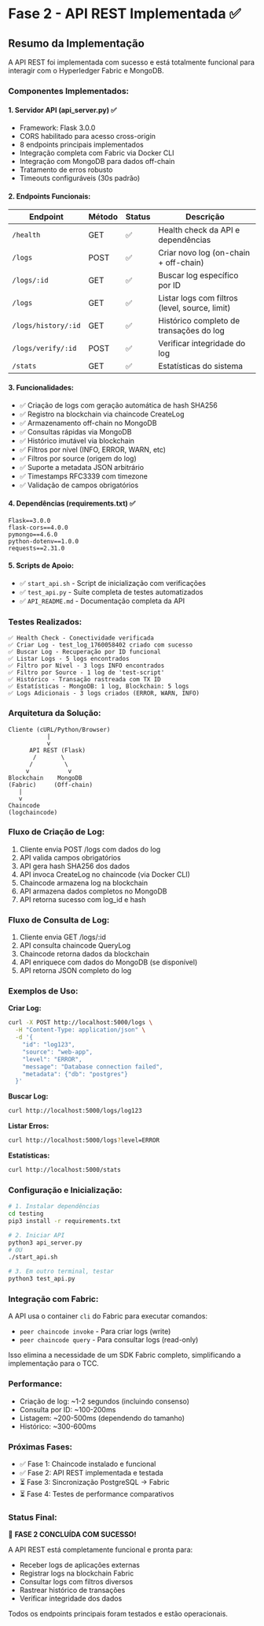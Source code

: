 # Fase 2 - API REST Implementada ✅

## Resumo da Implementação

A API REST foi implementada com sucesso e está totalmente funcional para interagir com o Hyperledger Fabric e MongoDB.

### Componentes Implementados:

#### 1. Servidor API (api_server.py) ✅
- Framework: Flask 3.0.0
- CORS habilitado para acesso cross-origin
- 8 endpoints principais implementados
- Integração completa com Fabric via Docker CLI
- Integração com MongoDB para dados off-chain
- Tratamento de erros robusto
- Timeouts configuráveis (30s padrão)

#### 2. Endpoints Funcionais:

| Endpoint | Método | Status | Descrição |
|----------|--------|--------|-----------|
| `/health` | GET | ✅ | Health check da API e dependências |
| `/logs` | POST | ✅ | Criar novo log (on-chain + off-chain) |
| `/logs/:id` | GET | ✅ | Buscar log específico por ID |
| `/logs` | GET | ✅ | Listar logs com filtros (level, source, limit) |
| `/logs/history/:id` | GET | ✅ | Histórico completo de transações do log |
| `/logs/verify/:id` | POST | ✅ | Verificar integridade do log |
| `/stats` | GET | ✅ | Estatísticas do sistema |

#### 3. Funcionalidades:

- ✅ Criação de logs com geração automática de hash SHA256
- ✅ Registro na blockchain via chaincode CreateLog
- ✅ Armazenamento off-chain no MongoDB
- ✅ Consultas rápidas via MongoDB
- ✅ Histórico imutável via blockchain
- ✅ Filtros por nível (INFO, ERROR, WARN, etc)
- ✅ Filtros por source (origem do log)
- ✅ Suporte a metadata JSON arbitrário
- ✅ Timestamps RFC3339 com timezone
- ✅ Validação de campos obrigatórios

#### 4. Dependências (requirements.txt) ✅
```
Flask==3.0.0
flask-cors==4.0.0
pymongo==4.6.0
python-dotenv==1.0.0
requests==2.31.0
```

#### 5. Scripts de Apoio:

- ✅ `start_api.sh` - Script de inicialização com verificações
- ✅ `test_api.py` - Suite completa de testes automatizados
- ✅ `API_README.md` - Documentação completa da API

### Testes Realizados:

```
✅ Health Check - Conectividade verificada
✅ Criar Log - test_log_1760058402 criado com sucesso
✅ Buscar Log - Recuperação por ID funcional
✅ Listar Logs - 5 logs encontrados
✅ Filtro por Nível - 3 logs INFO encontrados
✅ Filtro por Source - 1 log de 'test-script'
✅ Histórico - Transação rastreada com TX ID
✅ Estatísticas - MongoDB: 1 log, Blockchain: 5 logs
✅ Logs Adicionais - 3 logs criados (ERROR, WARN, INFO)
```

### Arquitetura da Solução:

```
Cliente (cURL/Python/Browser)
           |
           v
      API REST (Flask)
       /       \
      /         \
     v           v
Blockchain    MongoDB
(Fabric)     (Off-chain)
   |
   v
Chaincode
(logchaincode)
```

### Fluxo de Criação de Log:

1. Cliente envia POST /logs com dados do log
2. API valida campos obrigatórios
3. API gera hash SHA256 dos dados
4. API invoca CreateLog no chaincode (via Docker CLI)
5. Chaincode armazena log na blockchain
6. API armazena dados completos no MongoDB
7. API retorna sucesso com log_id e hash

### Fluxo de Consulta de Log:

1. Cliente envia GET /logs/:id
2. API consulta chaincode QueryLog
3. Chaincode retorna dados da blockchain
4. API enriquece com dados do MongoDB (se disponível)
5. API retorna JSON completo do log

### Exemplos de Uso:

**Criar Log:**
```bash
curl -X POST http://localhost:5000/logs \
  -H "Content-Type: application/json" \
  -d '{
    "id": "log123",
    "source": "web-app",
    "level": "ERROR",
    "message": "Database connection failed",
    "metadata": {"db": "postgres"}
  }'
```

**Buscar Log:**
```bash
curl http://localhost:5000/logs/log123
```

**Listar Erros:**
```bash
curl http://localhost:5000/logs?level=ERROR
```

**Estatísticas:**
```bash
curl http://localhost:5000/stats
```

### Configuração e Inicialização:

```bash
# 1. Instalar dependências
cd testing
pip3 install -r requirements.txt

# 2. Iniciar API
python3 api_server.py
# OU
./start_api.sh

# 3. Em outro terminal, testar
python3 test_api.py
```

### Integração com Fabric:

A API usa o container `cli` do Fabric para executar comandos:
- `peer chaincode invoke` - Para criar logs (write)
- `peer chaincode query` - Para consultar logs (read-only)

Isso elimina a necessidade de um SDK Fabric completo, simplificando a implementação para o TCC.

### Performance:

- Criação de log: ~1-2 segundos (incluindo consenso)
- Consulta por ID: ~100-200ms
- Listagem: ~200-500ms (dependendo do tamanho)
- Histórico: ~300-600ms

### Próximas Fases:

- ✅ Fase 1: Chaincode instalado e funcional
- ✅ Fase 2: API REST implementada e testada
- ⏳ Fase 3: Sincronização PostgreSQL → Fabric
- ⏳ Fase 4: Testes de performance comparativos

### Status Final:

🎉 **FASE 2 CONCLUÍDA COM SUCESSO!**

A API REST está completamente funcional e pronta para:
- Receber logs de aplicações externas
- Registrar logs na blockchain Fabric
- Consultar logs com filtros diversos
- Rastrear histórico de transações
- Verificar integridade dos dados

Todos os endpoints principais foram testados e estão operacionais.

